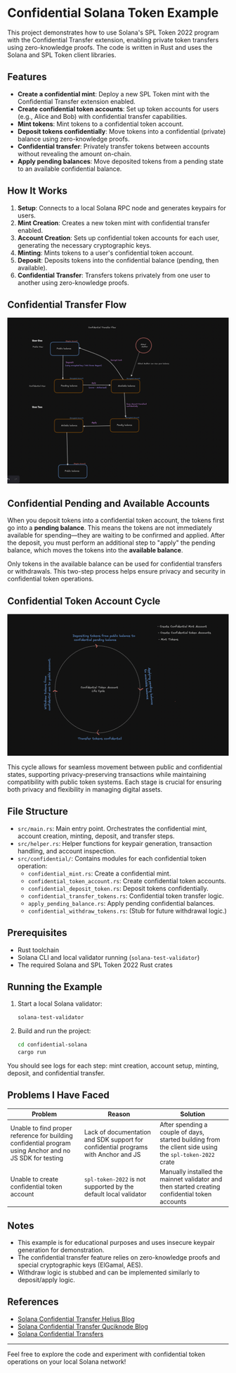 # Confidential Solana Token Example

This project demonstrates how to use Solana's SPL Token 2022 program with the Confidential Transfer extension, enabling private token transfers using zero-knowledge proofs. The code is written in Rust and uses the Solana and SPL Token client libraries.

## Features
- **Create a confidential mint**: Deploy a new SPL Token mint with the Confidential Transfer extension enabled.
- **Create confidential token accounts**: Set up token accounts for users (e.g., Alice and Bob) with confidential transfer capabilities.
- **Mint tokens**: Mint tokens to a confidential token account.
- **Deposit tokens confidentially**: Move tokens into a confidential (private) balance using zero-knowledge proofs.
- **Confidential transfer**: Privately transfer tokens between accounts without revealing the amount on-chain.
- **Apply pending balances**: Move deposited tokens from a pending state to an available confidential balance.

## How It Works
1. **Setup**: Connects to a local Solana RPC node and generates keypairs for users.
2. **Mint Creation**: Creates a new token mint with confidential transfer enabled.
3. **Account Creation**: Sets up confidential token accounts for each user, generating the necessary cryptographic keys.
4. **Minting**: Mints tokens to a user's confidential token account.
5. **Deposit**: Deposits tokens into the confidential balance (pending, then available).
6. **Confidential Transfer**: Transfers tokens privately from one user to another using zero-knowledge proofs.

## Confidential Transfer Flow
<p align="center">
  <img src="./images/confTransferFlow.png" alt="Confidential Transfer Flow" width="600"/>
</p>

## Confidential Pending and Available Accounts
When you deposit tokens into a confidential token account, the tokens first go into a **pending balance**. This means the tokens are not immediately available for spending—they are waiting to be confirmed and applied. After the deposit, you must perform an additional step to "apply" the pending balance, which moves the tokens into the **available balance**. 

Only tokens in the available balance can be used for confidential transfers or withdrawals. This two-step process helps ensure privacy and security in confidential token operations.

## Confidential Token Account Cycle
<p align="center">
  <img src="./images/confTACycle.png" alt="Confidential Token Account Cycle" width="600"/>
</p>
This cycle allows for seamless movement between public and confidential states, supporting privacy-preserving transactions while maintaining compatibility with public token systems. Each stage is crucial for ensuring both privacy and flexibility in managing digital assets.


## File Structure
- `src/main.rs`: Main entry point. Orchestrates the confidential mint, account creation, minting, deposit, and transfer steps.
- `src/helper.rs`: Helper functions for keypair generation, transaction handling, and account inspection.
- `src/confidential/`: Contains modules for each confidential token operation:
  - `confidential_mint.rs`: Create a confidential mint.
  - `confidential_token_account.rs`: Create confidential token accounts.
  - `confidential_deposit_token.rs`: Deposit tokens confidentially.
  - `confidential_transfer_tokens.rs`: Confidential token transfer logic.
  - `apply_pending_balance.rs`: Apply pending confidential balances.
  - `confidential_withdraw_tokens.rs`: (Stub for future withdrawal logic.)

## Prerequisites
- Rust toolchain
- Solana CLI and local validator running (`solana-test-validator`)
- The required Solana and SPL Token 2022 Rust crates

## Running the Example
1. Start a local Solana validator:
   ```sh
   solana-test-validator
   ```
2. Build and run the project:
   ```sh
   cd confidential-solana
   cargo run
   ```

You should see logs for each step: mint creation, account setup, minting, deposit, and confidential transfer.

## Problems I Have Faced

| Problem                                                                 | Reason                                                                                      | Solution                                                                                                         |
|-------------------------------------------------------------------------|---------------------------------------------------------------------------------------------|------------------------------------------------------------------------------------------------------------------|
| Unable to find proper reference for building confidential program using Anchor and no JS SDK for testing | Lack of documentation and SDK support for confidential programs with Anchor and JS           | After spending a couple of days, started building from the client side using the `spl-token-2022` crate          |
| Unable to create confidential token account                             | `spl-token-2022` is not supported by the default local validator                            | Manually installed the mainnet validator and then started creating confidential token accounts                   |


## Notes
- This example is for educational purposes and uses insecure keypair generation for demonstration.
- The confidential transfer feature relies on zero-knowledge proofs and special cryptographic keys (ElGamal, AES).
- Withdraw logic is stubbed and can be implemented similarly to deposit/apply logic.

## References
- [Solana Confidential Transfer Helius Blog](https://www.helius.dev/blog/confidential-balances)
- [Solana Confidential Transfer Quciknode Blog](https://www.quicknode.com/guides/solana-development/spl-tokens/token-2022/confidential#:~:text=The%20Confidential%20Transfer%20extension%20enables,tokens%20without%20revealing%20the%20amounts)
- [Solana Confidential Transfers](https://github.com/solana-foundation/solana-com/blob/main/content/docs/en/tokens/extensions/confidential-transfer/index.mdx)

---

Feel free to explore the code and experiment with confidential token operations on your local Solana network!
